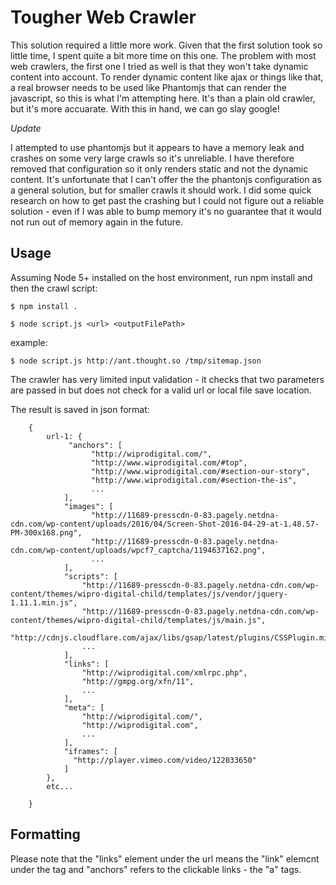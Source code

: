 Tougher Web Crawler
===================

This solution required a little more work. Given that the first solution took so little time, I spent quite a bit more time on this one. The problem with most web crawlers, the first one I tried as well is that they won't take dynamic content into account. To render dynamic content like ajax or things like that, a real browser needs to be used like Phantomjs that can render the javascript, so this is what I'm attempting here. It's than a plain old crawler, but it's more accuarate. With this in hand, we can go slay google!

*Update*

I attempted to use phantomjs but it appears to have a memory leak and crashes on some very large crawls so it's unreliable. I have therefore removed that configuration so it only renders static and not the dynamic content. It's unfortunate that I can't offer the the phantonjs configuration as a general solution, but for smaller crawls it should work. I did some quick research on how to get past the crashing but I could not figure out a reliable solution - even if I was able to bump memory it's no guarantee that it would not run out of memory again in the future. 



## Usage

Assuming Node 5+ installed on the host environment, run npm install and then the crawl script:

```
$ npm install .

$ node script.js <url> <outputFilePath>
```

example:

```
$ node script.js http://ant.thought.so /tmp/sitemap.json
```

The crawler has very limited input validation - it checks that two parameters are passed in but does not check for a valid url or local file save location.

The result is saved in json format:

```
    {
        url-1: {
             "anchors": [
                  "http://wiprodigital.com/",
                  "http://www.wiprodigital.com/#top",
                  "http://www.wiprodigital.com/#section-our-story",
                  "http://www.wiprodigital.com/#section-the-is",
                  ...
            ],
            "images": [
                  "http://11689-presscdn-0-83.pagely.netdna-cdn.com/wp-content/uploads/2016/04/Screen-Shot-2016-04-29-at-1.48.57-PM-300x168.png",
                  "http://11689-presscdn-0-83.pagely.netdna-cdn.com/wp-content/uploads/wpcf7_captcha/1194637162.png",
                  ...
            ],
            "scripts": [
                "http://11689-presscdn-0-83.pagely.netdna-cdn.com/wp-content/themes/wipro-digital-child/templates/js/vendor/jquery-1.11.1.min.js",
                "http://11689-presscdn-0-83.pagely.netdna-cdn.com/wp-content/themes/wipro-digital-child/templates/js/main.js",
                "http://cdnjs.cloudflare.com/ajax/libs/gsap/latest/plugins/CSSPlugin.min.js",
                ...
            ],
            "links": [
                "http://wiprodigital.com/xmlrpc.php",
                "http://gmpg.org/xfn/11",
                ...
            ],
            "meta": [
                "http://wiprodigital.com/",
                "http://wiprodigital.com",
                ...
            ],
            "iframes": [
              "http://player.vimeo.com/video/122033650"
            ]
        },
        etc...
      
    }
```

## Formatting

Please note that the "links" element under the url means the "link" elemcnt under the <head> tag and "anchors" refers to the clickable links - the "a" tags.